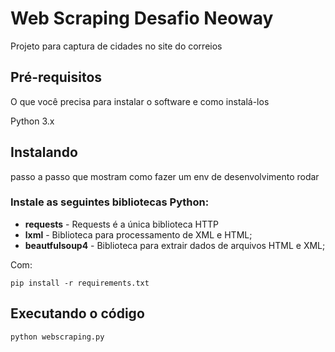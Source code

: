 # Web Scraping Desafio Neoway

Projeto para captura de cidades no site do correios

## Pré-requisitos
O que você precisa para instalar o software e como instalá-los

Python 3.x

## Instalando

passo a passo que mostram como fazer um env de desenvolvimento rodar


### Instale as seguintes bibliotecas Python:

 * **requests** - Requests é a única biblioteca HTTP
 * **lxml** - Biblioteca para processamento de XML e HTML;
 * **beautfulsoup4** - Biblioteca para extrair dados de arquivos HTML e XML;

Com:
```
pip install -r requirements.txt
```

## Executando o código

```
python webscraping.py
```